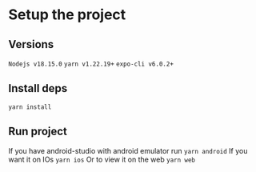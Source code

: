 # Setup the project

## Versions

`Nodejs v18.15.0`
`yarn v1.22.19+`
`expo-cli v6.0.2+`

## Install deps

`yarn install`

## Run project

If you have android-studio with android emulator run
`yarn android`
If you want it on IOs
`yarn ios`
Or to view it on the web
`yarn web`
